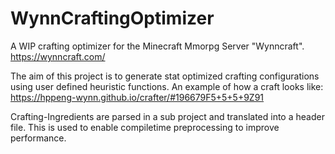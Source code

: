 # WynnCraftingOptimizer
A WIP crafting optimizer for the Minecraft Mmorpg Server "Wynncraft". https://wynncraft.com/

The aim of this project is to generate stat optimized crafting configurations using user defined heuristic functions.
An example of how a craft looks like: https://hppeng-wynn.github.io/crafter/#196679F5+5+5+9Z91 

Crafting-Ingredients are parsed in a sub project and translated into a header file. This is used to enable compiletime preprocessing to improve performance.
